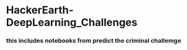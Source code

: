 # HackerEarth-DeepLearning_Challenges

### this includes notebooks from predict the criminal challemge
